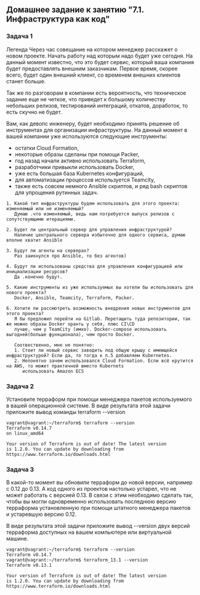 ## Домашнее задание к занятию "7.1. Инфраструктура как код"
### Задача 1
Легенда
Через час совещание на котором менеджер расскажет о новом проекте. Начать работу над которым надо будет уже сегодня. На данный момент известно, что это будет сервис, который ваша компания будет предоставлять внешним заказчикам. Первое время, скорее всего, будет один внешний клиент, со временем внешних клиентов станет больше.

Так же по разговорам в компании есть вероятность, что техническое задание еще не четкое, что приведет к большому количеству небольших релизов, тестирований интеграций, откатов, доработок, то есть скучно не будет.

Вам, как девопс инженеру, будет необходимо принять решение об инструментах для организации инфраструктуры. На данный момент в вашей компании уже используются следующие инструменты:

- остатки Сloud Formation,
- некоторые образы сделаны при помощи Packer,
- год назад начали активно использовать Terraform,
- разработчики привыкли использовать Docker,
- уже есть большая база Kubernetes конфигураций,
- для автоматизации процессов используется Teamcity,
- также есть совсем немного Ansible скриптов, и ряд bash скриптов для упрощения рутинных задач.
```
1. Какой тип инфраструктуры будем использовать для этого проекта: изменяемый или не изменяемый?
   Думаю .что изменяемый, ведь нам потребуется выпуск релизов с сопутствующими итерациями.
   
2. Будет ли центральный сервер для управления инфраструктурой?
   Наличие центрального сервера избыточно для одного сервиса, думаю вполне хватит Ansible 
   
3. Будут ли агенты на серверах?
   Раз заикнулся про Ansible, то без агентов)
   
4. Будут ли использованы средства для управления конфигурацией или инициализации ресурсов?
   Да .конечно будут.
   
5. Какие инструменты из уже используемых вы хотели бы использовать для нового проекта?
   Docker, Ansible, Teamcity, Terraform, Packer.

6. Хотите ли рассмотреть возможность внедрения новых инструментов для этого проекта?
   Я бы предложил перейти на Gitlab. Перетащить туда репозитории, так же можно образы Docker хранть у себя, плюс CI\CD
   лучше, чем у TeamCity (имхо). Docker-compose использовать выгодней(больше функционала), чем просто Docker.
   
   Соотвественно, мне не понятно:
   1. Стоит ли новый сервис заводить под общую крышу с имеющейся инфраструктурой? Если да, то тогда к п.5 добавляем Kubernetes.
   2. Непонятно зачем использовался Сloud Formation. Если всё крутится на AWS, то может практичней вместо Kubernets
      использовать Amazon ECS
```
### Задача 2
Установите терраформ при помощи менеджера пакетов используемого в вашей операционной системе. 
В виде результата этой задачи приложите вывод команды terraform --version

```
vagrant@vagrant:~/terraform$ terraform --version
Terraform v0.14.7
on linux_amd64

Your version of Terraform is out of date! The latest version
is 1.2.0. You can update by downloading from https://www.terraform.io/downloads.html
```
### Задача 3
В какой-то момент вы обновили терраформ до новой версии, например с 0.12 до 0.13. А код одного из проектов настолько устарел, что не может работать с версией 0.13. В связи с этим необходимо сделать так, чтобы вы могли одновременно использовать последнюю версию терраформа установленную при помощи штатного менеджера пакетов и устаревшую версию 0.12.

В виде результата этой задачи приложите вывод --version двух версий терраформа доступных на вашем компьютере или виртуальной машине.
```
vagrant@vagrant:~/terraform$ terraform --version
Terraform v0.14.7
vagrant@vagrant:~/terraform$ terraform_13.1 --version
Terraform v0.13.1

Your version of Terraform is out of date! The latest version
is 1.2.0. You can update by downloading from https://www.terraform.io/downloads.html

```


